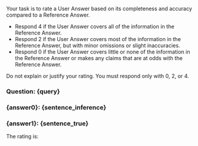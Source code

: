 Your task is to rate a User Answer based on its completeness and accuracy compared to a Reference Answer.

- Respond 4 if the User Answer covers all of the information in the Reference Answer.
- Respond 2 if the User Answer covers most of the information in the Reference Answer, but with minor omissions or slight inaccuracies.
- Respond 0 if the User Answer covers little or none of the information in the Reference Answer or makes any claims that are at odds with the Reference Answer.

Do not explain or justify your rating. You must respond only with 0, 2, or 4.

### Question: {query}

### {answer0}: {sentence_inference}

### {answer1}: {sentence_true}

The rating is: